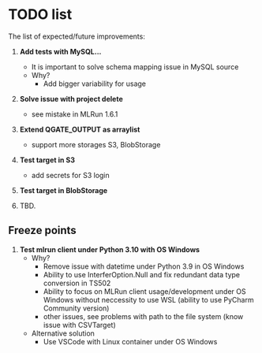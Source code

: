 # TODO list

The list of expected/future improvements:
 
 1. **Add tests with MySQL...**
    - It is important to solve schema mapping issue in MySQL source
    - Why?
      - Add bigger variability for usage

 2. **Solve issue with project delete**
    - see mistake in MLRun 1.6.1
    
 3. **Extend QGATE_OUTPUT as arraylist**
    - support more storages S3, BlobStorage
    
 3. **Test target in S3**
    - add secrets for S3 login

 4. **Test target in BlobStorage**

 5. TBD.
 
## Freeze points

 1. **Test mlrun client under Python 3.10 with OS Windows**
    - Why?
      - Remove issue with datetime under Python 3.9 in OS Windows
      - Ability to use InterferOption.Null and fix redundant data type conversion in TS502
      - Ability to focus on MLRun client usage/development under OS Windows without
      neccessity to use WSL (ability to use PyCharm Community version)
      - other issues, see problems with path to the file system (know issue with CSVTarget)
    - Alternative solution
      - Use VSCode with Linux container under OS Windows